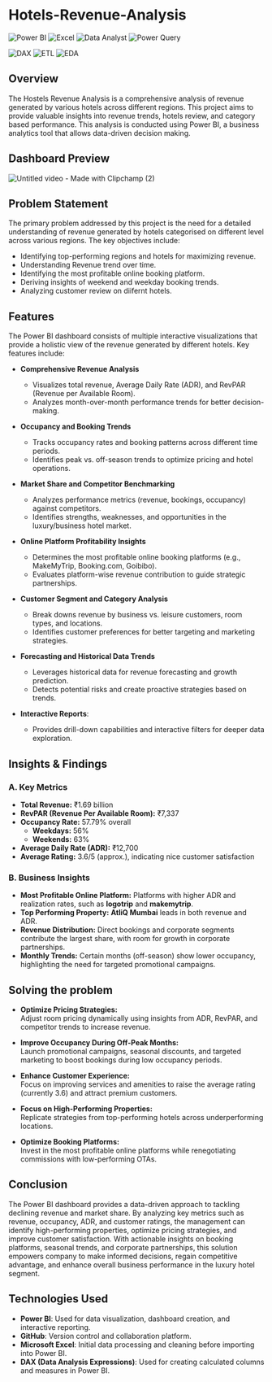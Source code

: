 
# Hotels-Revenue-Analysis
![Power BI](https://img.shields.io/badge/Power%20BI-%23F2C811.svg?style=for-the-badge&logo=powerbi&logoColor=black)
![Excel](https://img.shields.io/badge/Excel-%23217346.svg?style=for-the-badge&logo=microsoft-excel&logoColor=white)
![Data Analyst](https://img.shields.io/badge/Data%20Analyst-%230088CC.svg?style=for-the-badge)
![Power Query](https://img.shields.io/badge/Power%20Query-%23F2C811.svg?style=for-the-badge&logo=powerbi&logoColor=black)


![DAX](https://img.shields.io/badge/DAX-%234CAF50.svg?style=for-the-badge&logo=Microsoft-Power-BI&logoColor=white)
![ETL](https://img.shields.io/badge/ETL-%23FFA500.svg?style=for-the-badge&logo=Apache-Airflow&logoColor=white)
![EDA](https://img.shields.io/badge/EDA-%23328CE8.svg?style=for-the-badge&logo=Python&logoColor=white)


## Overview
The Hostels Revenue Analysis is a comprehensive analysis of revenue generated by various hotels across different regions. This project aims to provide valuable insights into revenue trends, hotels review, and category based performance. This analysis is conducted using Power BI, a business analytics tool that allows data-driven decision making.


## Dashboard Preview
![Untitled video - Made with Clipchamp (2)](https://github.com/user-attachments/assets/2727fa3f-427c-416c-a448-fa6a8650dc07)


## Problem Statement
The primary problem addressed by this project is the need for a detailed understanding of revenue generated by hotels categorised on different level across various regions. The key objectives include:
- Identifying top-performing regions and hotels for maximizing revenue.
- Understanding Revenue trend over time.
- Identifying the most profitable online booking platform.
- Deriving insights of weekend and weekday booking trends.
- Analyzing customer review on diifernt hotels.


## **Features**

The Power BI dashboard consists of multiple interactive visualizations that provide a holistic view of the revenue generated by different hotels. Key features include:
- **Comprehensive Revenue Analysis**  
  - Visualizes total revenue, Average Daily Rate (ADR), and RevPAR (Revenue per Available Room).  
  - Analyzes month-over-month performance trends for better decision-making.  

- **Occupancy and Booking Trends**  
  - Tracks occupancy rates and booking patterns across different time periods.  
  - Identifies peak vs. off-season trends to optimize pricing and hotel operations.  

- **Market Share and Competitor Benchmarking**  
  - Analyzes performance metrics (revenue, bookings, occupancy) against competitors.  
  - Identifies strengths, weaknesses, and opportunities in the luxury/business hotel market.  

- **Online Platform Profitability Insights**  
  - Determines the most profitable online booking platforms (e.g., MakeMyTrip, Booking.com, Goibibo).  
  - Evaluates platform-wise revenue contribution to guide strategic partnerships.  

- **Customer Segment and Category Analysis**  
  - Break downs revenue by business vs. leisure customers, room types, and locations.  
  - Identifies customer preferences for better targeting and marketing strategies.  

- **Forecasting and Historical Data Trends**  
  - Leverages historical data for revenue forecasting and growth prediction.  
  - Detects potential risks and create proactive strategies based on trends.  

- **Interactive Reports**: 
  - Provides drill-down capabilities and interactive filters for deeper data exploration.


##  Insights & Findings

### **A. Key Metrics**
- **Total Revenue:** ₹1.69 billion  
- **RevPAR (Revenue Per Available Room):** ₹7,337  
- **Occupancy Rate:** 57.79% overall  
  - **Weekdays:** 56%  
  - **Weekends:** 63%  
- **Average Daily Rate (ADR):** ₹12,700  
- **Average Rating:** 3.6/5 (approx.), indicating nice customer satisfaction  

### **B. Business Insights**
- **Most Profitable Online Platform:** Platforms with higher ADR and realization rates, such as **logotrip** and **makemytrip**.  
- **Top Performing Property:** **AtliQ Mumbai** leads in both revenue and ADR.  
- **Revenue Distribution:** Direct bookings and corporate segments contribute the largest share, with room for growth in corporate partnerships.  
- **Monthly Trends:** Certain months (off-season) show lower occupancy, highlighting the need for targeted promotional campaigns.


##  Solving the problem
- **Optimize Pricing Strategies:**  
  Adjust room pricing dynamically using insights from ADR, RevPAR, and competitor trends to increase revenue.

- **Improve Occupancy During Off-Peak Months:**  
  Launch promotional campaigns, seasonal discounts, and targeted marketing to boost bookings during low occupancy periods.

- **Enhance Customer Experience:**  
  Focus on improving services and amenities to raise the average rating (currently 3.6) and attract premium customers.

- **Focus on High-Performing Properties:**  
  Replicate strategies from top-performing hotels across underperforming locations.

- **Optimize Booking Platforms:**  
  Invest in the most profitable online platforms while renegotiating commissions with low-performing OTAs.

## Conclusion
The Power BI dashboard provides a data-driven approach to tackling declining revenue and market share. By analyzing key metrics such as revenue, occupancy, ADR, and customer ratings, the management can identify high-performing properties, optimize pricing strategies, and improve customer satisfaction. With actionable insights on booking platforms, seasonal trends, and corporate partnerships, this solution empowers company to make informed decisions, regain competitive advantage, and enhance overall business performance in the luxury hotel segment.

## Technologies Used
- **Power BI**: Used for data visualization, dashboard creation, and interactive reporting.
- **GitHub**: Version control and collaboration platform.
- **Microsoft Excel**: Initial data processing and cleaning before importing into Power BI.
- **DAX (Data Analysis Expressions)**: Used for creating calculated columns and measures in Power BI.





